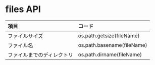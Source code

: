 # files API

|項目|コード|
|:--|:--|
|ファイルサイズ|os.path.getsize(fileName)|
|ファイル名|os.path.basename(fileName)|
|ファイルまでのディレクトリ|os.path.dirname(fileName)|
